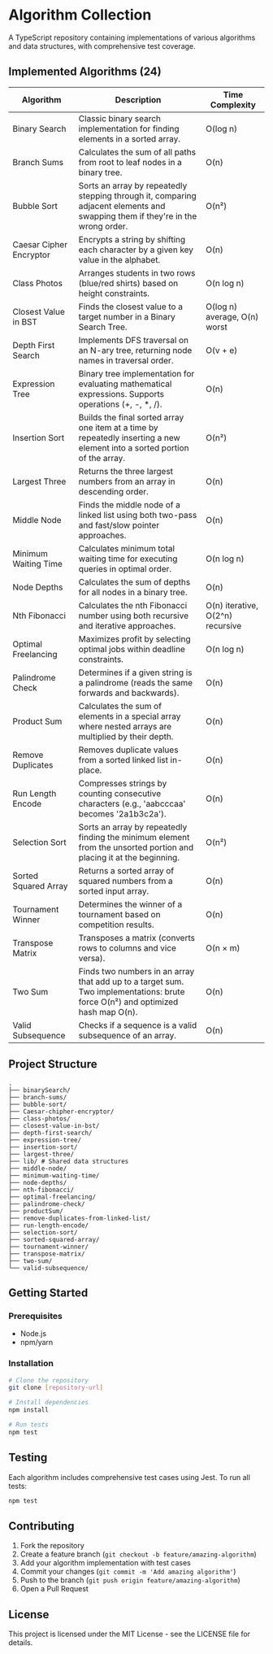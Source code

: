 # Algorithm Collection

A TypeScript repository containing implementations of various algorithms and data structures, with comprehensive test coverage.

## Implemented Algorithms (24)

| Algorithm | Description | Time Complexity |
|-----------|-------------|-----------------|
| Binary Search | Classic binary search implementation for finding elements in a sorted array. | O(log n) |
| Branch Sums | Calculates the sum of all paths from root to leaf nodes in a binary tree. | O(n) |
| Bubble Sort | Sorts an array by repeatedly stepping through it, comparing adjacent elements and swapping them if they're in the wrong order. | O(n²) |
| Caesar Cipher Encryptor | Encrypts a string by shifting each character by a given key value in the alphabet. | O(n) |
| Class Photos | Arranges students in two rows (blue/red shirts) based on height constraints. | O(n log n) |
| Closest Value in BST | Finds the closest value to a target number in a Binary Search Tree. | O(log n) average, O(n) worst |
| Depth First Search | Implements DFS traversal on an N-ary tree, returning node names in traversal order. | O(v + e) |
| Expression Tree | Binary tree implementation for evaluating mathematical expressions. Supports operations (+, -, *, /). | O(n) |
| Insertion Sort | Builds the final sorted array one item at a time by repeatedly inserting a new element into a sorted portion of the array. | O(n²) |
| Largest Three | Returns the three largest numbers from an array in descending order. | O(n) |
| Middle Node | Finds the middle node of a linked list using both two-pass and fast/slow pointer approaches. | O(n) |
| Minimum Waiting Time | Calculates minimum total waiting time for executing queries in optimal order. | O(n log n) |
| Node Depths | Calculates the sum of depths for all nodes in a binary tree. | O(n) |
| Nth Fibonacci | Calculates the nth Fibonacci number using both recursive and iterative approaches. | O(n) iterative, O(2^n) recursive |
| Optimal Freelancing | Maximizes profit by selecting optimal jobs within deadline constraints. | O(n log n) |
| Palindrome Check | Determines if a given string is a palindrome (reads the same forwards and backwards). | O(n) |
| Product Sum | Calculates the sum of elements in a special array where nested arrays are multiplied by their depth. | O(n) |
| Remove Duplicates | Removes duplicate values from a sorted linked list in-place. | O(n) |
| Run Length Encode | Compresses strings by counting consecutive characters (e.g., 'aabcccaa' becomes '2a1b3c2a'). | O(n) |
| Selection Sort | Sorts an array by repeatedly finding the minimum element from the unsorted portion and placing it at the beginning. | O(n²) |
| Sorted Squared Array | Returns a sorted array of squared numbers from a sorted input array. | O(n) |
| Tournament Winner | Determines the winner of a tournament based on competition results. | O(n) |
| Transpose Matrix | Transposes a matrix (converts rows to columns and vice versa). | O(n × m) |
| Two Sum | Finds two numbers in an array that add up to a target sum. Two implementations: brute force O(n²) and optimized hash map O(n). | O(n) |
| Valid Subsequence | Checks if a sequence is a valid subsequence of an array. | O(n) |

## Project Structure

```
.
├── binarySearch/
├── branch-sums/
├── bubble-sort/
├── Caesar-chipher-encryptor/
├── class-photos/
├── closest-value-in-bst/
├── depth-first-search/
├── expression-tree/
├── insertion-sort/
├── largest-three/
├── lib/ # Shared data structures
├── middle-node/
├── minimum-waiting-time/
├── node-depths/
├── nth-fibonacci/
├── optimal-freelancing/
├── palindrome-check/
├── productSum/
├── remove-duplicates-from-linked-list/
├── run-length-encode/
├── selection-sort/
├── sorted-squared-array/
├── tournament-winner/
├── transpose-matrix/
├── two-sum/
└── valid-subsequence/
```

## Getting Started

### Prerequisites
- Node.js
- npm/yarn

### Installation

```bash
# Clone the repository
git clone [repository-url]

# Install dependencies
npm install

# Run tests
npm test
```

## Testing

Each algorithm includes comprehensive test cases using Jest. To run all tests:

```bash
npm test
```

## Contributing

1. Fork the repository
2. Create a feature branch (`git checkout -b feature/amazing-algorithm`)
3. Add your algorithm implementation with test cases
4. Commit your changes (`git commit -m 'Add amazing algorithm'`)
5. Push to the branch (`git push origin feature/amazing-algorithm`)
6. Open a Pull Request

## License

This project is licensed under the MIT License - see the LICENSE file for details.
```

